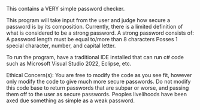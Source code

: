 This contains a VERY simple password checker.

This program will take input from the user and judge how secure a password is by its composition. 
Currently, there is a limited definition of what is considered to be a strong password.
A strong password consists of: 
A password length must be equal to/more than 8 characters
Posses 1 special character, number, and capital letter.

To run the program, have a traditional IDE installed that can run c# code such as Microsoft Visual Studio 2022, Eclipse, etc.

Ethical Concern(s): 
	You are free to modify the code as you see fit, however only modify the code to give much more secure passwords.
Do not modify this code base to return passwords that are subpar or worse, and passing them off to the user as secure passwords. Peoples
livelihoods have been axed due something as simple as a weak password. 